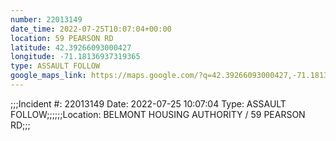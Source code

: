```yaml
---
number: 22013149
date_time: 2022-07-25T10:07:04+00:00
location: 59 PEARSON RD
latitude: 42.39266093000427
longitude: -71.18136937319365
type: ASSAULT FOLLOW
google_maps_link: https://maps.google.com/?q=42.39266093000427,-71.18136937319365
---
```


;;;Incident #: 22013149  Date: 2022-07-25 10:07:04   Type: ASSAULT FOLLOW;;;;;;Location: BELMONT HOUSING AUTHORITY / 59 PEARSON RD;;;
